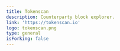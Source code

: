 ```yaml
---
title: Tokenscan
description: Counterparty block explorer.
link: 'https://tokenscan.io'
logo: tokenscan.png
type: general
isForking: false
---
```

